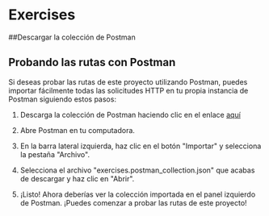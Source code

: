 # Exercises

##Descargar la colección de Postman

## Probando las rutas con Postman

Si deseas probar las rutas de este proyecto utilizando Postman, puedes importar fácilmente todas las solicitudes HTTP en tu propia instancia de Postman siguiendo estos pasos:

1. Descarga la colección de Postman haciendo clic en el enlace [aquí](postmanConfig/exercises.postman_collection.json)

2. Abre Postman en tu computadora.

3. En la barra lateral izquierda, haz clic en el botón "Importar" y selecciona la pestaña "Archivo".

4. Selecciona el archivo "exercises.postman_collection.json" que acabas de descargar y haz clic en "Abrir".

5. ¡Listo! Ahora deberías ver la colección importada en el panel izquierdo de Postman. ¡Puedes comenzar a probar las rutas de este proyecto!
